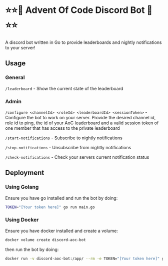 # ⭐⭐🎄 Advent Of Code Discord Bot 🎄⭐⭐

A discord bot written in Go to provide leaderboards and nightly notifications to your server!

## Usage 

### General
`/leaderboard` - Show the current state of the leaderboard

### Admin
`/configure <channelId> <roleId> <leaderboardId> <sessionToken>` - Configure the bot to work on your server. Provide the desired channel id, role id to ping, the id of your AoC leaderboard and a valid session token of one member that has access to the private leaderboard

`/start-notifications` - Subscribe to nightly notifications

`/stop-notifications` - Unsubscribe from nightly notifications

`/check-notifications` - Check your servers current notification status

## Deployment

### Using Golang
Ensure you have go installed and run the bot by doing:
```sh
TOKEN="[Your token here]" go run main.go
```

### Using Docker
Ensure you have docker installed and create a volume:
```sh
docker volume create discord-aoc-bot
```
then run the bot by doing:
```sh
docker run -v discord-aoc-bot:/app/ --rm -e TOKEN="[Your token here]" ghcr.io/dustin-ward/advent-of-code-discord:latest
```